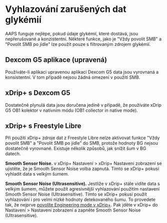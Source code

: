 # Vyhlazování zarušených dat glykémií

AAPS funguje nejlépe, pokud údaje glykémií, které dostává, jsou nepřerušované a konzistentní. Některé funkce, jako je "Vždy povolit SMB" a "Povolit SMB po jídle" lze použít pouze s filtrovaným zdrojem glykémií.

## Dexcom G5 aplikace (upravená)

Používáte-li aplikaci upravenou aplikaci Dexcom G5 data jsou vyrovnaná a konsistentní. V tom případě nejsou žádná omezení v použití SMB.

## xDrip+ s Dexcom G5

Dostatečně plynulá data jsou doručena jedině v případě, že používáte xDrip G5 OB1 kolektor v nativním módu (OB1 collector in native mode).

## xDrip+ s Freestyle Libre

Při použití xDrip+ zdroje dat z Freestyle Libre nelze aktivovat funkce "Vždy povolit SMB" a "Povolit SMB po jídle" do SMB, protože hodnoty BG nejsou dostatečně vyrovnané. Existuje několik způsobů, jak snížit šum v BG datech.

**Smooth Sensor Noise.** v xDrip+ Nastavení > xDrip+ Nastavení zobrazení se ujistěte, že je Smooth Sensor Noise volba zapnutá. Tímto se xDrip+ pokusí vyhladit data s velkým šumem.

**Smooth Sensor Noise (Ultrasensitive).** Jestliže v xDrip+ stále vidíte data s velkým šumem, můžete použít agresivnější vyhlazování použitím nastavení Smooth Sensor Noise (Ultrasensitive). Tímto se xDrip+ pokusí použít vyhlazování i pro velmi nízké hodnoty detekovaného šumu. To provedete tak, že nejprve [povolíte Engineering mode v xDrip+](https://github.com/MilosKozak/AndroidAPS/wiki/Enabling-Engineering-Mode-in-xDrip). Pak jděte v xDrip+ do Nastavení > Nastavení zobrazení a zapněte Smooth Sensor Noise (Ultrasensitive).